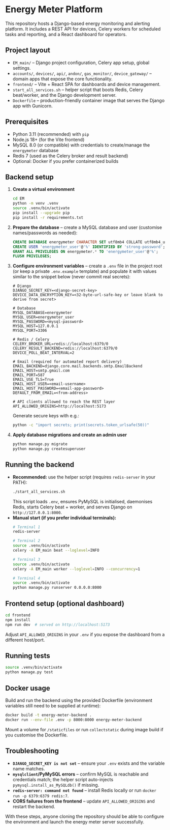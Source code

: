 # Energy Meter Platform

This repository hosts a Django-based energy monitoring and alerting platform. It includes a REST API for devices, Celery workers for scheduled tasks and reporting, and a React dashboard for operators.

## Project layout
- `EM_main/` – Django project configuration, Celery app setup, global settings.
- `accounts/`, `devices/`, `api/`, `andon/`, `gas_monitor/`, `device_gateway/` – domain apps that expose the core functionality.
- `frontend/` – Vite + React SPA for dashboards and device management.
- `start_all_services.sh` – helper script that boots Redis, Celery beat/worker, and the Django development server.
- `Dockerfile` – production-friendly container image that serves the Django app with Gunicorn.

## Prerequisites
- Python 3.11 (recommended) with `pip`
- Node.js 18+ (for the Vite frontend)
- MySQL 8.0 (or compatible) with credentials to create/manage the `energymeter` database
- Redis 7 (used as the Celery broker and result backend)
- Optional: Docker if you prefer containerized builds

## Backend setup
1. **Create a virtual environment**
   ```bash
   cd EM
   python -m venv .venv
   source .venv/bin/activate
   pip install --upgrade pip
   pip install -r requirements.txt
   ```
2. **Prepare the database** – create a MySQL database and user (customise names/passwords as needed):
   ```sql
   CREATE DATABASE energymeter CHARACTER SET utf8mb4 COLLATE utf8mb4_unicode_ci;
   CREATE USER 'energymeter_user'@'%' IDENTIFIED BY 'strong-password';
   GRANT ALL PRIVILEGES ON energymeter.* TO 'energymeter_user'@'%';
   FLUSH PRIVILEGES;
   ```
3. **Configure environment variables** – create a `.env` file in the project root (or keep a private `.env.example` template) and populate it with values similar to the snippet below (never commit real secrets):
   ```dotenv
   # Django
   DJANGO_SECRET_KEY=<django-secret-key>
   DEVICE_DATA_ENCRYPTION_KEY=<32-byte-url-safe-key or leave blank to derive from secret>

   # Database
   MYSQL_DATABASE=energymeter
   MYSQL_USER=energymeter_user
   MYSQL_PASSWORD=<mysql-password>
   MYSQL_HOST=127.0.0.1
   MYSQL_PORT=3306

   # Redis / Celery
   CELERY_BROKER_URL=redis://localhost:6379/0
   CELERY_RESULT_BACKEND=redis://localhost:6379/0
   DEVICE_POLL_BEAT_INTERVAL=2

   # Email (required for automated report delivery)
   EMAIL_BACKEND=django.core.mail.backends.smtp.EmailBackend
   EMAIL_HOST=smtp.gmail.com
   EMAIL_PORT=587
   EMAIL_USE_TLS=True
   EMAIL_HOST_USER=<email-username>
   EMAIL_HOST_PASSWORD=<email-app-password>
   DEFAULT_FROM_EMAIL=<from-address>

   # API clients allowed to reach the REST layer
   API_ALLOWED_ORIGINS=http://localhost:5173
   ```
   Generate secure keys with e.g.:
   ```bash
   python -c "import secrets; print(secrets.token_urlsafe(50))"
   ```
4. **Apply database migrations and create an admin user**
   ```bash
   python manage.py migrate
   python manage.py createsuperuser
   ```

## Running the backend
- **Recommended:** use the helper script (requires `redis-server` in your PATH):
  ```bash
  ./start_all_services.sh
  ```
  This script loads `.env`, ensures PyMySQL is initialised, daemonises Redis, starts Celery beat + worker, and serves Django on `http://127.0.0.1:8000`.
- **Manual start (if you prefer individual terminals):**
  ```bash
  # Terminal 1
  redis-server

  # Terminal 2
  source .venv/bin/activate
  celery -A EM_main beat --loglevel=INFO

  # Terminal 3
  source .venv/bin/activate
  celery -A EM_main worker --loglevel=INFO --concurrency=1

  # Terminal 4
  source .venv/bin/activate
  python manage.py runserver 0.0.0.0:8000
  ```

## Frontend setup (optional dashboard)
```bash
cd frontend
npm install
npm run dev  # served on http://localhost:5173
```
Adjust `API_ALLOWED_ORIGINS` in your `.env` if you expose the dashboard from a different host/port.

## Running tests
```bash
source .venv/bin/activate
python manage.py test
```

## Docker usage
Build and run the backend using the provided Dockerfile (environment variables still need to be supplied at runtime):
```bash
docker build -t energy-meter-backend .
docker run --env-file .env -p 8000:8000 energy-meter-backend
```
Mount a volume for `/staticfiles` or run `collectstatic` during image build if you customise the Dockerfile.

## Troubleshooting
- **`DJANGO_SECRET_KEY is not set`** – ensure your `.env` exists and the variable name matches.
- **`mysqlclient`/PyMySQL errors** – confirm MySQL is reachable and credentials match; the helper script auto-injects `pymysql.install_as_MySQLdb()` if missing.
- **`redis-server: command not found`** – install Redis locally or run `docker run -p 6379:6379 redis:7`.
- **CORS failures from the frontend** – update `API_ALLOWED_ORIGINS` and restart the backend.

With these steps, anyone cloning the repository should be able to configure the environment and launch the energy meter server successfully.
